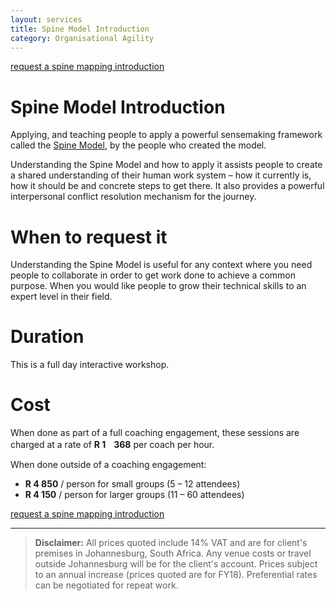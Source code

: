 ```yaml
---
layout: services
title: Spine Model Introduction
category: Organisational Agility
---
```


[request a spine mapping introduction]()

# Spine Model Introduction
Applying, and teaching people to apply a powerful sensemaking framework called the [Spine Model](http://spinemodel.info), by the people who created the model.

Understanding the Spine Model and how to apply it assists people to create a shared understanding of their human work system – how it currently is, how it should be and concrete steps to get there. It also provides a powerful interpersonal conflict resolution mechanism for the journey.
# When to request it
Understanding the Spine Model is useful for any context where you need people to collaborate in order to get work done to achieve a common purpose. When you would like people to grow their technical skills to an expert level in their field.

# Duration
This is a full day interactive workshop.
# Cost
When done as part of a full coaching engagement, these sessions are charged at a rate of **R 1ﾠ368** per coach per hour.

When done outside of a coaching engagement:

* **R 4 850** / person for small groups (5 – 12 attendees)
* **R 4 150** / person for larger groups (11 – 60 attendees) 

[request a spine mapping introduction]()

---
> **Disclaimer:** All prices quoted include 14% VAT and are for client's premises in Johannesburg, South Africa. Any venue costs or travel outside Johannesburg will be for the client's account. Prices subject to an annual increase (prices quoted are for FY18). Preferential rates can be negotiated for repeat work.